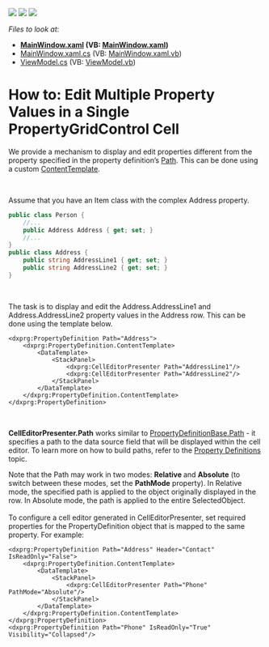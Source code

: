 <!-- default badges list -->
![](https://img.shields.io/endpoint?url=https://codecentral.devexpress.com/api/v1/VersionRange/128655199/21.1.5%2B)
[![](https://img.shields.io/badge/Open_in_DevExpress_Support_Center-FF7200?style=flat-square&logo=DevExpress&logoColor=white)](https://supportcenter.devexpress.com/ticket/details/E5077)
[![](https://img.shields.io/badge/📖_How_to_use_DevExpress_Examples-e9f6fc?style=flat-square)](https://docs.devexpress.com/GeneralInformation/403183)
<!-- default badges end -->
<!-- default file list -->
*Files to look at*:

* **[MainWindow.xaml](./CS/MainWindow.xaml) (VB: [MainWindow.xaml](./VB/MainWindow.xaml))**
* [MainWindow.xaml.cs](./CS/MainWindow.xaml.cs) (VB: [MainWindow.xaml.vb](./VB/MainWindow.xaml.vb))
* [ViewModel.cs](./CS/ViewModel.cs) (VB: [ViewModel.vb](./VB/ViewModel.vb))
<!-- default file list end -->
# How to: Edit Multiple Property Values in a Single PropertyGridControl Cell


<p>We provide a mechanism to display and edit properties different from the property specified in the property definition’s <a href="https://documentation.devexpress.com/#WPF/DevExpressXpfPropertyGridPropertyDefinitionBase_Pathtopic">Path</a>. This can be done using a custom <a href="https://documentation.devexpress.com/#WPF/DevExpressXpfPropertyGridPropertyDefinitionBase_ContentTemplatetopic">ContentTemplate</a>.</p>
<p> </p>
<p>Assume that you have an Item class with the complex Address property.</p>


```cs
public class Person {
    //...
    public Address Address { get; set; }
    //...
}
public class Address {
    public string AddressLine1 { get; set; }
    public string AddressLine2 { get; set; }
}
```


<br>
<p>The task is to display and edit the Address.AddressLine1 and Address.AddressLine2 property values in the Address row. This can be done using the template below.</p>


```xaml
<dxprg:PropertyDefinition Path="Address">
    <dxprg:PropertyDefinition.ContentTemplate>
        <DataTemplate>
            <StackPanel>
                <dxprg:CellEditorPresenter Path="AddressLine1"/>
                <dxprg:CellEditorPresenter Path="AddressLine2"/>
            </StackPanel>
        </DataTemplate>
    </dxprg:PropertyDefinition.ContentTemplate>
</dxprg:PropertyDefinition>
```


<br>
<p><strong>CellEditorPresenter.Path</strong> works similar to <a href="https://documentation.devexpress.com/#WPF/DevExpressXpfPropertyGridPropertyDefinitionBase_Pathtopic">PropertyDefinitionBase.Path</a> - it specifies a path to the data source field that will be displayed within the cell editor. To learn more on how to build paths, refer to the <a href="https://documentation.devexpress.com/#WPF/CustomDocument15521">Property Definitions</a> topic.</p>
<p>Note that the Path may work in two modes: <strong>Relative </strong>and <strong>Absolute</strong> (to switch between these modes, set the <strong>PathMode</strong> property). In Relative mode, the specified path is applied to the object originally displayed in the row. In Absolute mode, the path is applied to the entire SelectedObject.<br><br>To configure a cell editor generated in CellEditorPresenter, set required properties for the PropertyDefinition object that is mapped to the same property. For example:</p>


```xaml
<dxprg:PropertyDefinition Path="Address" Header="Contact" IsReadOnly="False">
    <dxprg:PropertyDefinition.ContentTemplate>
        <DataTemplate>
            <StackPanel>
                <dxprg:CellEditorPresenter Path="Phone" PathMode="Absolute"/>
            </StackPanel>
        </DataTemplate>
    </dxprg:PropertyDefinition.ContentTemplate>
</dxprg:PropertyDefinition>
<dxprg:PropertyDefinition Path="Phone" IsReadOnly="True" Visibility="Collapsed"/>
```



<br/>


